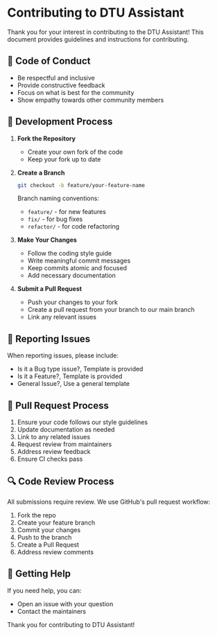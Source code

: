 # Contributing to DTU Assistant

Thank you for your interest in contributing to the DTU Assistant! This document provides guidelines and instructions for contributing.

## 🌟 Code of Conduct

- Be respectful and inclusive
- Provide constructive feedback
- Focus on what is best for the community
- Show empathy towards other community members

## 🔄 Development Process

1. **Fork the Repository**
   - Create your own fork of the code
   - Keep your fork up to date

2. **Create a Branch**
   ```bash
   git checkout -b feature/your-feature-name
   ```
   Branch naming conventions:
   - `feature/` - for new features
   - `fix/` - for bug fixes
   - `refactor/` - for code refactoring

3. **Make Your Changes**
   - Follow the coding style guide
   - Write meaningful commit messages
   - Keep commits atomic and focused
   - Add necessary documentation

4. **Submit a Pull Request**
   - Push your changes to your fork
   - Create a pull request from your branch to our main branch
   - Link any relevant issues

## 🐛 Reporting Issues

When reporting issues, please include:
- Is it a Bug type issue?, Template is provided
- Is it a Feature?, Template is provided
- General Issue?, Use a general template

## 👥 Pull Request Process

1. Ensure your code follows our style guidelines
2. Update documentation as needed
3. Link to any related issues
4. Request review from maintainers
5. Address review feedback
6. Ensure CI checks pass

## 🔍 Code Review Process

All submissions require review. We use GitHub's pull request workflow:
1. Fork the repo
2. Create your feature branch
3. Commit your changes
4. Push to the branch
5. Create a Pull Request
6. Address review comments


## 🤝 Getting Help

If you need help, you can:
- Open an issue with your question
- Contact the maintainers

Thank you for contributing to DTU Assistant!